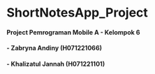 # ShortNotesApp_Project

#### Project Pemrograman Mobile A - Kelompok 6
#### - Zabryna Andiny (H071221066)
#### - Khalizatul Jannah (H071221101)
